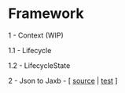# Framework

1 - Context (WIP)

1.1 - Lifecycle

1.2 - LifecycleState

  
2 - Json to Jaxb - [ [source](https://github.com/CoEValencia/fwk/tree/master/src/main/java/jaxb) | [test](https://github.com/CoEValencia/fwk/blob/master/src/test/java/jaxb/JsonToJaxbTest.java) ]

